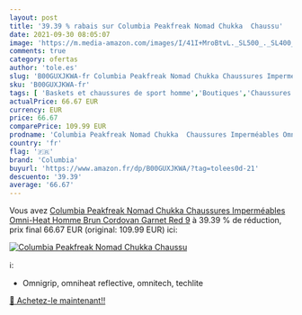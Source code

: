 ```yaml
---
layout: post
title: '39.39 % rabais sur Columbia Peakfreak Nomad Chukka  Chaussu'
date: 2021-09-30 08:05:07
image: 'https://m.media-amazon.com/images/I/41I+MroBtvL._SL500_._SL400_.jpg'
comments: true
category: ofertas
author: 'tole.es'
slug: 'B00GUXJKWA-fr Columbia Peakfreak Nomad Chukka Chaussures Imperméables...'
sku: 'B00GUXJKWA-fr'
tags: [ 'Baskets et chaussures de sport homme','Boutiques','Chaussures','Chaussures de randonnée homme','Chaussures de sport homme','Chaussures et Sacs','Chaussures homme','Chaussures montantes de randonnée homme','Custom Stores','columbia', ]
actualPrice: 66.67 EUR
currency: EUR
price: 66.67
comparePrice: 109.99 EUR
prodname: 'Columbia Peakfreak Nomad Chukka  Chaussures Imperméables Omni-Heat  Homme  Brun  Cordovan  Garnet Red   9'
country: 'fr'
flag: '🇫🇷'
brand: 'Columbia'
buyurl: 'https://www.amazon.fr/dp/B00GUXJKWA/?tag=tolees0d-21'
descuento: '39.39'
average: '66.67'
---
```


Vous avez [Columbia Peakfreak Nomad Chukka  Chaussures Imperméables Omni-Heat  Homme  Brun  Cordovan  Garnet Red   9](https://www.amazon.fr/dp/B00GUXJKWA/?tag=tolees0d-21)  à  39.39 % de réduction, prix final  66.67 EUR (original: 109.99 EUR) ici:

[![Columbia Peakfreak Nomad Chukka  Chaussu](https://m.media-amazon.com/images/I/41I+MroBtvL._SL500_._SL400_.jpg)](https://www.amazon.fr/dp/B00GUXJKWA/?tag=tolees0d-21)

ℹ️:

- Omnigrip, omniheat reflective, omnitech, techlite

[🛒 Achetez-le maintenant!!](https://www.amazon.fr/dp/B00GUXJKWA/?tag=tolees0d-21)
